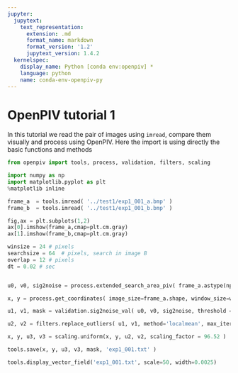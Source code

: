 ```yaml
---
jupyter:
  jupytext:
    text_representation:
      extension: .md
      format_name: markdown
      format_version: '1.2'
      jupytext_version: 1.4.2
  kernelspec:
    display_name: Python [conda env:openpiv] *
    language: python
    name: conda-env-openpiv-py
---
```


<!-- #region -->
# OpenPIV tutorial 1


In this tutorial we read the pair of images using `imread`, compare them visually 
and process using OpenPIV. Here the import is using directly the basic functions and methods
<!-- #endregion -->

```python
from openpiv import tools, process, validation, filters, scaling 

import numpy as np
import matplotlib.pyplot as plt
%matplotlib inline
```


```python
frame_a  = tools.imread( '../test1/exp1_001_a.bmp' )
frame_b  = tools.imread( '../test1/exp1_001_b.bmp' )
```

```python
fig,ax = plt.subplots(1,2)
ax[0].imshow(frame_a,cmap=plt.cm.gray)
ax[1].imshow(frame_b,cmap=plt.cm.gray)
```


```python
winsize = 24 # pixels
searchsize = 64  # pixels, search in image B
overlap = 12 # pixels
dt = 0.02 # sec


u0, v0, sig2noise = process.extended_search_area_piv( frame_a.astype(np.int32), frame_b.astype(np.int32), window_size=winsize, overlap=overlap, dt=dt, search_area_size=searchsize, sig2noise_method='peak2peak' )
```

```python
x, y = process.get_coordinates( image_size=frame_a.shape, window_size=winsize, overlap=overlap )
```

```python
u1, v1, mask = validation.sig2noise_val( u0, v0, sig2noise, threshold = 1.3 )
```

```python
u2, v2 = filters.replace_outliers( u1, v1, method='localmean', max_iter=10, kernel_size=2)
```

```python
x, y, u3, v3 = scaling.uniform(x, y, u2, v2, scaling_factor = 96.52 )
```

```python
tools.save(x, y, u3, v3, mask, 'exp1_001.txt' )
```

```python
tools.display_vector_field('exp1_001.txt', scale=50, width=0.0025)
```

```python

```
